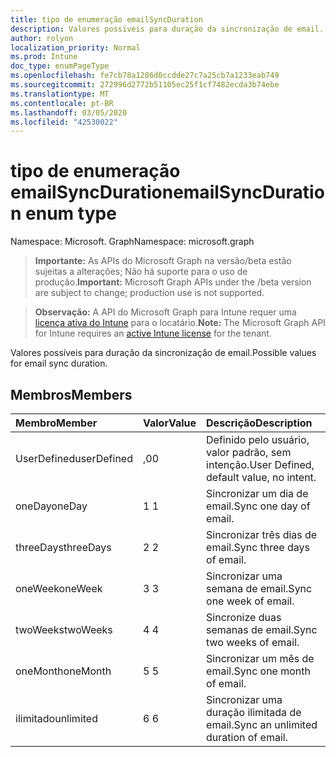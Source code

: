 ```yaml
---
title: tipo de enumeração emailSyncDuration
description: Valores possíveis para duração da sincronização de email.
author: rolyon
localization_priority: Normal
ms.prod: Intune
doc_type: enumPageType
ms.openlocfilehash: fe7cb78a1286d0ccdde27c7a25cb7a1233eab749
ms.sourcegitcommit: 272996d2772b51105ec25f1cf7482ecda3b74ebe
ms.translationtype: MT
ms.contentlocale: pt-BR
ms.lasthandoff: 03/05/2020
ms.locfileid: "42530022"
---
```

# <a name="emailsyncduration-enum-type"></a><span data-ttu-id="f782f-103">tipo de enumeração emailSyncDuration</span><span class="sxs-lookup"><span data-stu-id="f782f-103">emailSyncDuration enum type</span></span>

<span data-ttu-id="f782f-104">Namespace: Microsoft. Graph</span><span class="sxs-lookup"><span data-stu-id="f782f-104">Namespace: microsoft.graph</span></span>

> <span data-ttu-id="f782f-105">**Importante:** As APIs do Microsoft Graph na versão/beta estão sujeitas a alterações; Não há suporte para o uso de produção.</span><span class="sxs-lookup"><span data-stu-id="f782f-105">**Important:** Microsoft Graph APIs under the /beta version are subject to change; production use is not supported.</span></span>

> <span data-ttu-id="f782f-106">**Observação:** A API do Microsoft Graph para Intune requer uma [licença ativa do Intune](https://go.microsoft.com/fwlink/?linkid=839381) para o locatário.</span><span class="sxs-lookup"><span data-stu-id="f782f-106">**Note:** The Microsoft Graph API for Intune requires an [active Intune license](https://go.microsoft.com/fwlink/?linkid=839381) for the tenant.</span></span>

<span data-ttu-id="f782f-107">Valores possíveis para duração da sincronização de email.</span><span class="sxs-lookup"><span data-stu-id="f782f-107">Possible values for email sync duration.</span></span>

## <a name="members"></a><span data-ttu-id="f782f-108">Membros</span><span class="sxs-lookup"><span data-stu-id="f782f-108">Members</span></span>
|<span data-ttu-id="f782f-109">Membro</span><span class="sxs-lookup"><span data-stu-id="f782f-109">Member</span></span>|<span data-ttu-id="f782f-110">Valor</span><span class="sxs-lookup"><span data-stu-id="f782f-110">Value</span></span>|<span data-ttu-id="f782f-111">Descrição</span><span class="sxs-lookup"><span data-stu-id="f782f-111">Description</span></span>|
|:---|:---|:---|
|<span data-ttu-id="f782f-112">UserDefined</span><span class="sxs-lookup"><span data-stu-id="f782f-112">userDefined</span></span>|<span data-ttu-id="f782f-113">,0</span><span class="sxs-lookup"><span data-stu-id="f782f-113">0</span></span>|<span data-ttu-id="f782f-114">Definido pelo usuário, valor padrão, sem intenção.</span><span class="sxs-lookup"><span data-stu-id="f782f-114">User Defined, default value, no intent.</span></span>|
|<span data-ttu-id="f782f-115">oneDay</span><span class="sxs-lookup"><span data-stu-id="f782f-115">oneDay</span></span>|<span data-ttu-id="f782f-116">1 </span><span class="sxs-lookup"><span data-stu-id="f782f-116">1</span></span>|<span data-ttu-id="f782f-117">Sincronizar um dia de email.</span><span class="sxs-lookup"><span data-stu-id="f782f-117">Sync one day of email.</span></span>|
|<span data-ttu-id="f782f-118">threeDays</span><span class="sxs-lookup"><span data-stu-id="f782f-118">threeDays</span></span>|<span data-ttu-id="f782f-119">2 </span><span class="sxs-lookup"><span data-stu-id="f782f-119">2</span></span>|<span data-ttu-id="f782f-120">Sincronizar três dias de email.</span><span class="sxs-lookup"><span data-stu-id="f782f-120">Sync three days of email.</span></span>|
|<span data-ttu-id="f782f-121">oneWeek</span><span class="sxs-lookup"><span data-stu-id="f782f-121">oneWeek</span></span>|<span data-ttu-id="f782f-122">3 </span><span class="sxs-lookup"><span data-stu-id="f782f-122">3</span></span>|<span data-ttu-id="f782f-123">Sincronizar uma semana de email.</span><span class="sxs-lookup"><span data-stu-id="f782f-123">Sync one week of email.</span></span>|
|<span data-ttu-id="f782f-124">twoWeeks</span><span class="sxs-lookup"><span data-stu-id="f782f-124">twoWeeks</span></span>|<span data-ttu-id="f782f-125">4 </span><span class="sxs-lookup"><span data-stu-id="f782f-125">4</span></span>|<span data-ttu-id="f782f-126">Sincronize duas semanas de email.</span><span class="sxs-lookup"><span data-stu-id="f782f-126">Sync two weeks of email.</span></span>|
|<span data-ttu-id="f782f-127">oneMonth</span><span class="sxs-lookup"><span data-stu-id="f782f-127">oneMonth</span></span>|<span data-ttu-id="f782f-128">5 </span><span class="sxs-lookup"><span data-stu-id="f782f-128">5</span></span>|<span data-ttu-id="f782f-129">Sincronizar um mês de email.</span><span class="sxs-lookup"><span data-stu-id="f782f-129">Sync one month of email.</span></span>|
|<span data-ttu-id="f782f-130">ilimitado</span><span class="sxs-lookup"><span data-stu-id="f782f-130">unlimited</span></span>|<span data-ttu-id="f782f-131">6 </span><span class="sxs-lookup"><span data-stu-id="f782f-131">6</span></span>|<span data-ttu-id="f782f-132">Sincronizar uma duração ilimitada de email.</span><span class="sxs-lookup"><span data-stu-id="f782f-132">Sync an unlimited duration of email.</span></span>|



